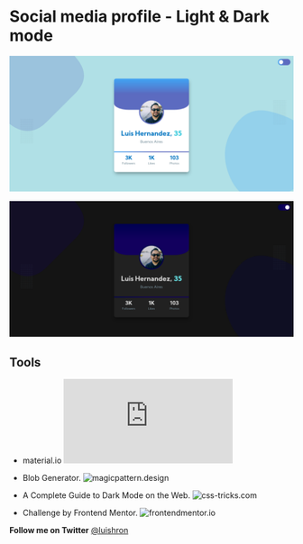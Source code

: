 # Social media profile - Light & Dark mode

![Lightmode](https://raw.githubusercontent.com/luishron/Social-media-profile---Light-Dark-mode/main/resources/lightmode-desktop.png)

![Darkmode](https://raw.githubusercontent.com/luishron/Social-media-profile---Light-Dark-mode/main/resources/darkmode-desktop.png)

## Tools

- material.io
  ![material.io](https://material.io/design/color/dark-theme.html)

- Blob Generator.
  ![magicpattern.design](https://www.magicpattern.design/tools/blob-generator)

- A Complete Guide to Dark Mode on the Web.
  ![css-tricks.com](https://css-tricks.com/a-complete-guide-to-dark-mode-on-the-web/)

- Challenge by Frontend Mentor.
  ![frontendmentor.io](https://www.frontendmentor.io/solutions/card-created-with-grid-and-flexbox-oMeVKNQXp)

**Follow me on Twitter** [@luishron](https://twitter.com/luishron)
